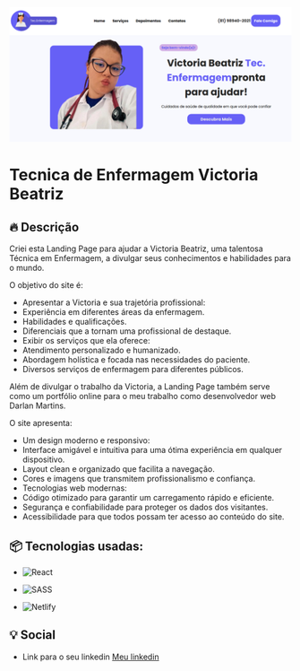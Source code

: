 ![Logo do projeto](./src/assets/banner.png)

# Tecnica de Enfermagem Victoria Beatriz

## 🔥 Descrição

Criei esta Landing Page para ajudar a Victoria Beatriz, uma talentosa Técnica em Enfermagem, a divulgar seus conhecimentos e habilidades para o mundo.

O objetivo do site é:
- Apresentar a Victoria e sua trajetória profissional:
 - Experiência em diferentes áreas da enfermagem.
 - Habilidades e qualificações.
 - Diferenciais que a tornam uma profissional de destaque.
- Exibir os serviços que ela oferece:
 - Atendimento personalizado e humanizado.
 - Abordagem holística e focada nas necessidades do paciente.
 - Diversos serviços de enfermagem para diferentes públicos.

Além de divulgar o trabalho da Victoria, a Landing Page também serve como um portfólio online para o meu trabalho como desenvolvedor web Darlan Martins.

O site apresenta:

- Um design moderno e responsivo:
 - Interface amigável e intuitiva para uma ótima experiência em qualquer dispositivo.
 - Layout clean e organizado que facilita a navegação.
 - Cores e imagens que transmitem profissionalismo e confiança.
- Tecnologias web modernas:
 - Código otimizado para garantir um carregamento rápido e eficiente.
 - Segurança e confiabilidade para proteger os dados dos visitantes.
 - Acessibilidade para que todos possam ter acesso ao conteúdo do site.

## 📦 Tecnologias usadas:

* ![React](https://img.shields.io/badge/react-%2320232a.svg?style=for-the-badge&logo=react&logoColor=%2361DAFB)

* ![SASS](https://img.shields.io/badge/SASS-hotpink.svg?style=for-the-badge&logo=SASS&logoColor=white)

* ![Netlify](https://img.shields.io/badge/netlify-%23000000.svg?style=for-the-badge&logo=netlify&logoColor=#00C7B7)



## 💡 Social

* Link para o seu linkedin [Meu linkedin](https://www.linkedin.com/in/darlan-martins-8a7956259/)